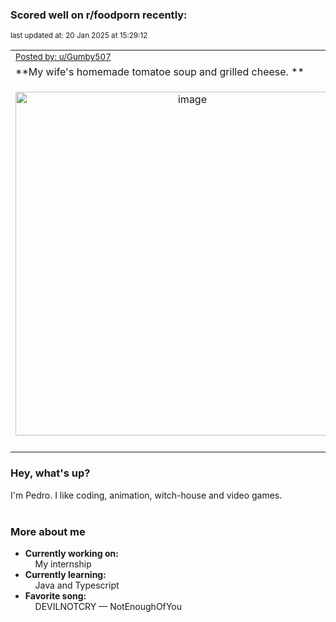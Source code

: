 ### Scored well on r/foodporn recently:

<p align="left"><sub>last updated at: 20 Jan 2025 at 15:29:12</sub></p>

|   |
| --- |
| <sub>[Posted by: u/Gumby507][source]</sub> |
| **My wife's homemade tomatoe soup and grilled cheese. ** | 
|<p align="center"> <img alt="image" src="https://i.redd.it/hvyercl44gce1.jpeg" width="550" /> </p>|
|   |

### Hey, what's up?

I'm Pedro. I like coding, animation, witch-house and video games.<br><br>

### More about me
- **Currently working on:**  
&nbsp;&nbsp;&nbsp;&nbsp;My internship
- **Currently learning:**  
&nbsp;&nbsp;&nbsp;&nbsp;Java and Typescript
- **Favorite song:**  
&nbsp;&nbsp;&nbsp;&nbsp;DEVILNOTCRY — NotEnoughOfYou<br><br>

  



  
  
  
[linkedin]: https://linkedin.com/in/pedro-h-r-gomes-8a487b14a/
[gmail]: mailto:pilique11@gmail.com
[source]: https://reddit.com/r/FoodPorn/comments/1hz8gdv/my_wifes_homemade_tomatoe_soup_and_grilled_cheese/
[redditAPI]: https://www.reddit.com/dev/api/